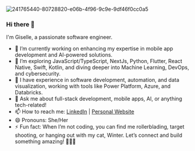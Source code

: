 ![241765440-80728820-e06b-4f96-9c9e-9df46f0cc0a5](https://github.com/Giselle-Mingue/Giselle-Mingue/assets/32442441/f10edd9b-cb34-41bb-85e4-1ba49a374618)

### Hi there 👋 

I'm Giselle, a passionate software engineer.

- 🔭 I’m currently working on enhancing my expertise in mobile app development and AI-powered solutions.
- 🌱 I’m exploring JavaScript/TypeScript, NextJs, Python, Flutter, React Native, Swift, Kotlin, and diving deeper into Machine Learning, DevOps, and cybersecurity.
- 💼 I have experience in software development, automation, and data visualization, working with tools like Power Platform, Azure, and Databricks.
- 💬 Ask me about full-stack development, mobile apps, AI, or anything tech-related!
- 📫 How to reach me: [LinkedIn](https://www.linkedin.com/in/giselleminguerios/) | [Personal Website](https://giselle.berraming.com/)
- 😄 Pronouns: She/Her
- ⚡ Fun fact: When I’m not coding, you can find me rollerblading, target shooting, or hanging out with my cat, Winter.
Let’s connect and build something amazing! 🚀📱🐾
